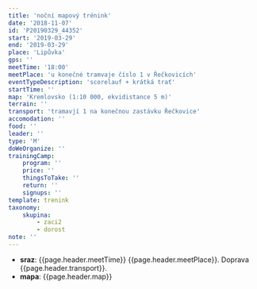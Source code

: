 ```yaml
---
title: 'noční mapový trénink'
date: '2018-11-07'
id: 'P20190329_44352'
start: '2019-03-29'
end: '2019-03-29'
place: 'Lipůvka'
gps: ''
meetTime: '18:00'
meetPlace: 'u konečné tramvaje číslo 1 v Řečkovicích'
eventTypeDescription: 'scorelauf + krátká trať'
startTime: ''
map: 'Kremlovsko (1:10 000, ekvidistance 5 m)'
terrain: ''
transport: 'tramavjí 1 na konečnou zastávku Řečkovice'
accomodation: ''
food: ''
leader: ''
type: 'M'
doWeOrganize: ''
trainingCamp:
    program: ''
    price: ''
    thingsToTake: ''
    return: ''
    signups: ''
template: trenink
taxonomy:
    skupina:
        - zaci2
        - dorost
note: ''
---
```

* **sraz**: {{page.header.meetTime}} {{page.header.meetPlace}}. Doprava {{page.header.transport}}.
* **mapa**: {{page.header.map}}
